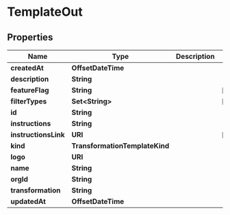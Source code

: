 

# TemplateOut


## Properties

Name | Type | Description | Notes
------------ | ------------- | ------------- | -------------
**createdAt** | **OffsetDateTime** |  | 
**description** | **String** |  | 
**featureFlag** | **String** |  |  [optional]
**filterTypes** | **Set&lt;String&gt;** |  |  [optional]
**id** | **String** |  | 
**instructions** | **String** |  | 
**instructionsLink** | **URI** |  |  [optional]
**kind** | **TransformationTemplateKind** |  | 
**logo** | **URI** |  | 
**name** | **String** |  | 
**orgId** | **String** |  | 
**transformation** | **String** |  | 
**updatedAt** | **OffsetDateTime** |  | 



